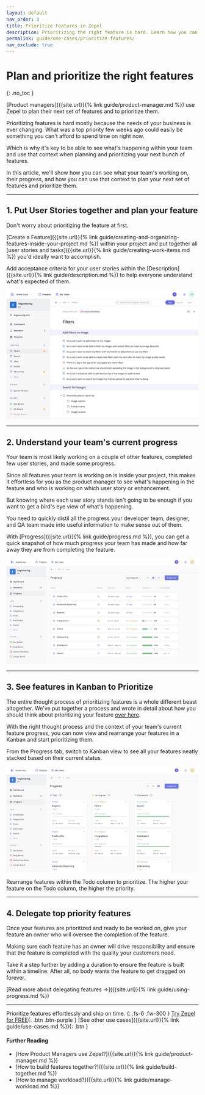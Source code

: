 ```yaml
---
layout: default
nav_order: 3
title: Prioritize Features in Zepel
description: Prioritizing the right feature is hard. Learn how you can plan an entire feature and prioritize on Zepel to help your team build features that move the needle.
permalink: guide/use-cases/prioritize-features/
nav_exclude: true
---
```

# Plan and prioritize the right features
{: .no_toc }

[Product managers]({{site.url}}{% link guide/product-manager.md %}) use Zepel to plan their next set of features and to prioritize them.

Prioritizing features is hard mostly because the needs of your business is ever changing. What was a top priority few weeks ago could easily be something you can't afford to spend time on right now. 

Which is why it's key to be able to see what's happening within your team and use that context when planning and prioritizing your next bunch of features.

In this article, we'll show how you can see what your team's working on, their progress, and how you can use that context to plan your next set of features and prioritize them.

---

## 1. Put User Stories together and plan your feature

Don't worry about prioritizing the feature at first. 

[Create a Feature]({{site.url}}{% link guide/creating-and-organizing-features-inside-your-project.md %}) within your project and put together all [user stories and tasks]({{site.url}}{% link guide/creating-work-items.md %}) you'd ideally want to accomplish.

Add acceptance criteria for your user stories within the [Description]({{site.url}}{% link guide/description.md %}) to help everyone understand what's expected of them.

![Items and its types in Zepel](/assets/uploads/zepel-items.png "Items in Zepel")

---

## 2. Understand your team's current progress

Your team is most likely working on a couple of other features, completed few user stories, and made some progress.

Since all features your team is working on is inside your project, this makes it effortless for you as the product manager to see what's happening in the feature and who is working on which user story or enhancement.

But knowing where each user story stands isn't going to be enough if you want to get a bird's eye view of what's happening. 

You need to quickly distil all the progress your developer team, designer, and QA team made into useful information to make sense out of them.

With [Progress]({{site.url}}{% link guide/progress.md %}), you can get a quick snapshot of how much progress your team has made and how far away they are from completing the feature.

![Progress of Features as a Table in Zepel](/assets/uploads/zepel-progress-table.png "Feature Progress as a Table")

---

## 3. See features in Kanban to Prioritize

The entire thought process of prioritizing features is a whole different beast altogether. We've put together a process and wrote in detail about how you should think about prioritizing your feature [over here](https://blog.zepel.io/prioritize-product-feature-backlog/?utm_source=zepelguide&utm_medium=prioritize-features).

With the right thought process and the context of your team's current feature progress, you can now view and rearrange your features in a Kanban and start prioritizing them.

From the Progress tab, switch to Kanban view to see all your features neatly stacked based on their current status.

![Progress of Features as a Kanban in Zepel](/assets/uploads/zepel-progress-kanban.png "Feature Progress as a Kanban")

Rearrange features within the Todo column to prioritize. The higher your feature on the Todo column, the higher the priority. 

---

## 4. Delegate top priority features

Once your features are prioritized and ready to be worked on, give your feature an owner who will oversee the completion of the feature. 

Making sure each feature has an owner will drive responsibility and ensure that the feature is completed with the quality your customers need.

Take it a step further by adding a duration to ensure the feature is built within a timeline. After all, no body wants the feature to get dragged on forever.

[Read more about delegating features ->]({{site.url}}{% link guide/using-progress.md %})

---

Prioritize features effortlessly and ship on time.
{: .fs-6 .fw-300 }
[Try Zepel for FREE](https://zepel.io/?utm_source=zepelguide&utm_medium=usecases&utm_campaign=prioritize-features){: .btn .btn-purple } 
[See other use cases]({{site.url}}{% link guide/use-cases.md %}){: .btn }

#### Further Reading
- [How Product Managers use Zepel?]({{site.url}}{% link guide/product-manager.md %})
- [How to build features together?]({{site.url}}{% link guide/build-together.md %})
- [How to manage workload?]({{site.url}}{% link guide/manage-workload.md %})